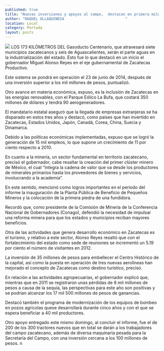 ```yaml
---
published: true
title: "Nuevas inversiones y apoyos al campo,  destacan en primera mitad del sexenio"
author: "RAQUEL OLLAQUINDIA                            "
location: Local
category: Portada
layout: posts
---
```


![](http://i.imgur.com/iz6mgUkm.jpg)
LOS 173 KILÓMETROS DEL Gasoducto Centenario, que atravesará siete municipios zacatecanos y seis de Aguascalientes, serán el parte aguas en la industrialización del estado. Esto fue lo que destacó en un inicio el gobernador Miguel Alonso Reyes en el eje gubernamental de Zacatecas Productivo. 

Este sistema se pondrá en operación el 23 de junio de 2014, después de una inversión superior a los mil millones de pesos, puntualizó. 

Otro avance en materia económica, expuso, es la inclusión de Zacatecas en las energías renovables, con el Parque Eólico La Bufa, que costará 350 millones de dólares y tendrá 90 aerogeneradores.

El mandatario estatal aseguró que la llegada de empresas extranjeras se ha disparado en estos tres años y destacó, como países que han invertido en Zacatecas, Estados Unidos, Japón, Canadá, Corea, China, Suecia y Dinamarca.

Debido a las políticas económicas implementadas, expuso que se logró la generación de 15 mil empleos, lo que supone un crecimiento de 11 por ciento respecto a 2010.

En cuanto a la minería, un sector fundamental en territorio zacatecano, precisó el gobernador, cabe resaltar la creación del primer clúster minero de México, el cual “integra la cadena de valor que va desde los productores de minerales primarios hasta los proveedores de bienes y servicios, involucrando a la academia”.

En este sentido, mencionó como logros importantes en el periodo del informe la inauguración de la Planta Pública de Beneficio de Pequeños Mineros y la colocación de la primera piedra de una fundidora.

Recordó que, como presidente de la Comisión de Minería de la Conferencia Nacional de Gobernadores (Conago), defendió la necesidad de impulsar una reforma minera para que los estados y municipios reciban mayores beneficios.

Otra de las actividades que genera desarrollo económico en Zacatecas es el turismo, y relativo a este sector, Alonso Reyes resaltó que con el fortalecimiento del estado como sede de reuniones se incrementó un 5.19 por ciento el número de visitantes en 2012.

La inversión de 35 millones de pesos para embellecer el Centro Histórico de la capital, así como la puesta en operación de tres nuevas aerolíneas han mejorado el concepto de Zacatecas como destino turístico, precisó. 

En relación a las actividades agropecuarias, el gobernador explicó que, mientras que en 2011 se registraron unas pérdidas de 8 mil millones de pesos a causa de la sequía, las perspectivas para este año son positivas y se podrían alcanzar los 17 mil 500 millones de pesos de ganancias.

Destacó también el programa de modernización de los equipos de bombeo en pozos agrícolas quese desarrollará durante cinco años y con el que se espera beneficiar a 40 mil productores.

Otro apoyo entregado este mismo domingo, al concluir el informe, fue el de 200 de los 300 tractores nuevos que en total se darán a los trabajadores del campo zacatecano, además de diversa maquinaria pesada para la Secretaría del Campo, con una inversión cercana a los 100 millones de pesos. n
